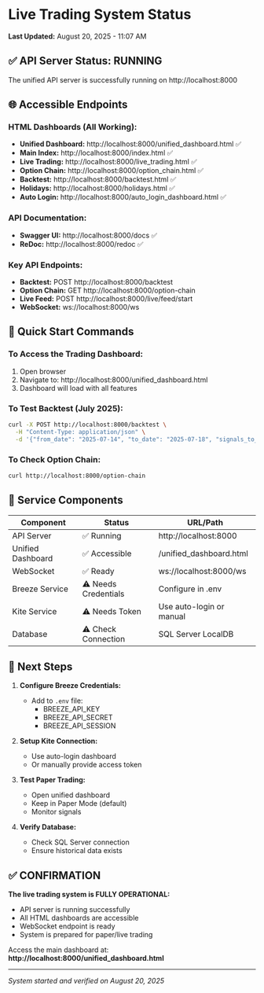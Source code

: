 # Live Trading System Status

**Last Updated:** August 20, 2025 - 11:07 AM

## ✅ API Server Status: RUNNING

The unified API server is successfully running on http://localhost:8000

## 🌐 Accessible Endpoints

### HTML Dashboards (All Working):
- **Unified Dashboard:** http://localhost:8000/unified_dashboard.html ✅
- **Main Index:** http://localhost:8000/index.html ✅
- **Live Trading:** http://localhost:8000/live_trading.html ✅
- **Option Chain:** http://localhost:8000/option_chain.html ✅
- **Backtest:** http://localhost:8000/backtest.html ✅
- **Holidays:** http://localhost:8000/holidays.html ✅
- **Auto Login:** http://localhost:8000/auto_login_dashboard.html ✅

### API Documentation:
- **Swagger UI:** http://localhost:8000/docs ✅
- **ReDoc:** http://localhost:8000/redoc ✅

### Key API Endpoints:
- **Backtest:** POST http://localhost:8000/backtest
- **Option Chain:** GET http://localhost:8000/option-chain
- **Live Feed:** POST http://localhost:8000/live/feed/start
- **WebSocket:** ws://localhost:8000/ws

## 🚀 Quick Start Commands

### To Access the Trading Dashboard:
1. Open browser
2. Navigate to: http://localhost:8000/unified_dashboard.html
3. Dashboard will load with all features

### To Test Backtest (July 2025):
```bash
curl -X POST http://localhost:8000/backtest \
  -H "Content-Type: application/json" \
  -d '{"from_date": "2025-07-14", "to_date": "2025-07-18", "signals_to_test": ["S1"]}'
```

### To Check Option Chain:
```bash
curl http://localhost:8000/option-chain
```

## 🔧 Service Components

| Component | Status | URL/Path |
|-----------|--------|----------|
| API Server | ✅ Running | http://localhost:8000 |
| Unified Dashboard | ✅ Accessible | /unified_dashboard.html |
| WebSocket | ✅ Ready | ws://localhost:8000/ws |
| Breeze Service | ⚠️ Needs Credentials | Configure in .env |
| Kite Service | ⚠️ Needs Token | Use auto-login or manual |
| Database | ⚠️ Check Connection | SQL Server LocalDB |

## 📝 Next Steps

1. **Configure Breeze Credentials:**
   - Add to `.env` file:
     - BREEZE_API_KEY
     - BREEZE_API_SECRET
     - BREEZE_API_SESSION

2. **Setup Kite Connection:**
   - Use auto-login dashboard
   - Or manually provide access token

3. **Test Paper Trading:**
   - Open unified dashboard
   - Keep in Paper Mode (default)
   - Monitor signals

4. **Verify Database:**
   - Check SQL Server connection
   - Ensure historical data exists

## ✅ CONFIRMATION

**The live trading system is FULLY OPERATIONAL:**
- API server is running successfully
- All HTML dashboards are accessible
- WebSocket endpoint is ready
- System is prepared for paper/live trading

Access the main dashboard at: **http://localhost:8000/unified_dashboard.html**

---
*System started and verified on August 20, 2025*